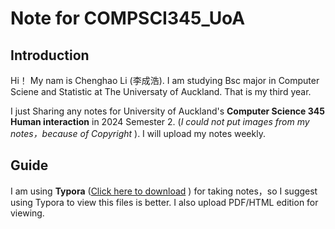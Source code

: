 # Note for COMPSCI345_UoA

## Introduction
Hi！ 
My nam is Chenghao Li (李成浩). I am studying Bsc major in Computer Sciene and Statistic at The Universaty of Auckland. That is my third year.

I just Sharing any notes for University of Auckland's **Computer Science 345 Human interaction** in 2024 Semester 2. (*I could not put images from my notes，because of Copyright* ). I will upload my notes weekly. 


## Guide  
I am using **Typora** ([Click here to download](https://typora.io/#feature) ) for taking notes，so I suggest using Typora to view this files is better. I also upload PDF/HTML edition for viewing.

